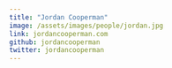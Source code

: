 ```yaml
---
title: "Jordan Cooperman"
image: /assets/images/people/jordan.jpg
link: jordancooperman.com
github: jordancooperman
twitter: jordancooperman
---
```


